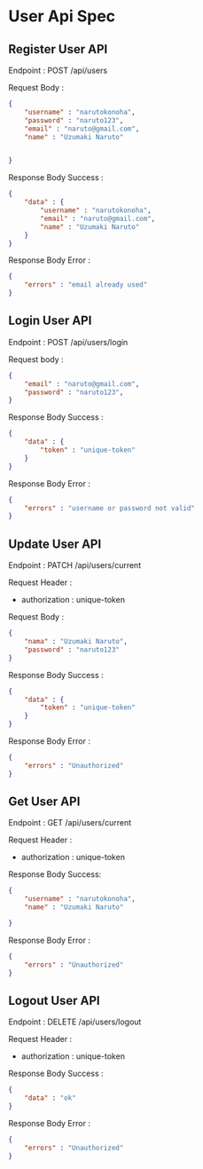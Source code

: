 # User Api Spec


## Register User API

Endpoint : POST /api/users

Request Body :
```json
{
    "username" : "narutokonoha",
    "password" : "naruto123",
    "email" : "naruto@gmail.com",
    "name" : "Uzumaki Naruto"


}
```
Response Body Success :
```json
{
    "data" : {
        "username" : "narutokonoha",
        "email" : "naruto@gmail.com",
        "name" : "Uzumaki Naruto"
    }
}
```
Response Body Error :
```json
{
    "errors" : "email already used"
}
```



## Login User API

Endpoint : POST /api/users/login

Request body :
```json
{
    "email" : "naruto@gmail.com",
    "password" : "naruto123",
}
```

Response Body Success :
```json
{
    "data" : {
        "token" : "unique-token"
    }
}
```

Response Body Error :
```json
{
    "errors" : "username or password not valid"
}
```

## Update User API

Endpoint : PATCH /api/users/current

Request Header :
- authorization : unique-token

Request Body :
```json
{
    "nama" : "Uzumaki Naruto",
    "password" : "naruto123"
}
```

Response Body Success :
```json
{
    "data" : {
        "token" : "unique-token"
    }
}
```

Response Body Error :
```json
{
    "errors" : "Unauthorized"
}
```


## Get User API

Endpoint : GET /api/users/current

Request Header :
- authorization : unique-token

Response  Body Success:
```json
{
    "username" : "narutokonoha",
    "name" : "Uzumaki Naruto"

}
```

Response Body Error :
```json
{
    "errors" : "Unauthorized"
}
```


## Logout User API

Endpoint : DELETE /api/users/logout

Request Header :
- authorization : unique-token
  
Response Body Success :
```json
{
    "data" : "ok"
}
```

Response Body Error :
```json
{
    "errors" : "Unauthorized"
}
```

    
